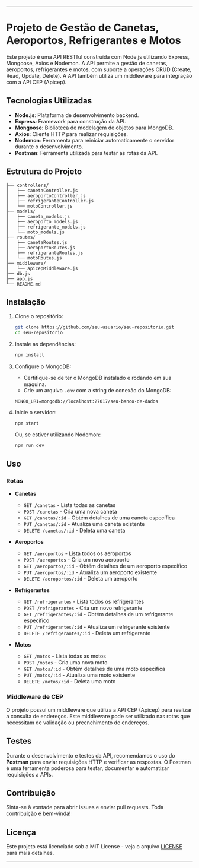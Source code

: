 

---

# Projeto de Gestão de Canetas, Aeroportos, Refrigerantes e Motos

Este projeto é uma API RESTful construída com Node.js utilizando Express, Mongoose, Axios e Nodemon. A API permite a gestão de canetas, aeroportos, refrigerantes e motos, com suporte a operações CRUD (Create, Read, Update, Delete). A API também utiliza um middleware para integração com a API CEP (Apicep).

## Tecnologias Utilizadas

- **Node.js**: Plataforma de desenvolvimento backend.
- **Express**: Framework para construção da API.
- **Mongoose**: Biblioteca de modelagem de objetos para MongoDB.
- **Axios**: Cliente HTTP para realizar requisições.
- **Nodemon**: Ferramenta para reiniciar automaticamente o servidor durante o desenvolvimento.
- **Postman**: Ferramenta utilizada para testar as rotas da API.

## Estrutura do Projeto

```
├── controllers/
│   ├── canetaController.js
│   ├── aeroportoController.js
│   ├── refrigeranteController.js
│   └── motoController.js
├── models/
│   ├── caneta_models.js
│   ├── aeroporto_models.js
│   ├── refrigerante_models.js
│   └── moto_models.js
├── routes/
│   ├── canetaRoutes.js
│   ├── aeroportoRoutes.js
│   ├── refrigeranteRoutes.js
│   └── motoRoutes.js
├── middleware/
│   └── apicepMiddleware.js
├── db.js
├── app.js
└── README.md
```

## Instalação

1. Clone o repositório:

   ```bash
   git clone https://github.com/seu-usuario/seu-repositorio.git
   cd seu-repositorio
   ```

2. Instale as dependências:

   ```bash
   npm install
   ```

3. Configure o MongoDB:

   - Certifique-se de ter o MongoDB instalado e rodando em sua máquina.
   - Crie um arquivo `.env` com a string de conexão do MongoDB:

   ```env
   MONGO_URI=mongodb://localhost:27017/seu-banco-de-dados
   ```

4. Inicie o servidor:

   ```bash
   npm start
   ```

   Ou, se estiver utilizando Nodemon:

   ```bash
   npm run dev
   ```

## Uso

### Rotas

- **Canetas**
  - `GET /canetas` - Lista todas as canetas
  - `POST /canetas` - Cria uma nova caneta
  - `GET /canetas/:id` - Obtém detalhes de uma caneta específica
  - `PUT /canetas/:id` - Atualiza uma caneta existente
  - `DELETE /canetas/:id` - Deleta uma caneta

- **Aeroportos**
  - `GET /aeroportos` - Lista todos os aeroportos
  - `POST /aeroportos` - Cria um novo aeroporto
  - `GET /aeroportos/:id` - Obtém detalhes de um aeroporto específico
  - `PUT /aeroportos/:id` - Atualiza um aeroporto existente
  - `DELETE /aeroportos/:id` - Deleta um aeroporto

- **Refrigerantes**
  - `GET /refrigerantes` - Lista todos os refrigerantes
  - `POST /refrigerantes` - Cria um novo refrigerante
  - `GET /refrigerantes/:id` - Obtém detalhes de um refrigerante específico
  - `PUT /refrigerantes/:id` - Atualiza um refrigerante existente
  - `DELETE /refrigerantes/:id` - Deleta um refrigerante

- **Motos**
  - `GET /motos` - Lista todas as motos
  - `POST /motos` - Cria uma nova moto
  - `GET /motos/:id` - Obtém detalhes de uma moto específica
  - `PUT /motos/:id` - Atualiza uma moto existente
  - `DELETE /motos/:id` - Deleta uma moto

### Middleware de CEP

O projeto possui um middleware que utiliza a API CEP (Apicep) para realizar a consulta de endereços. Este middleware pode ser utilizado nas rotas que necessitam de validação ou preenchimento de endereços.

## Testes

Durante o desenvolvimento e testes da API, recomendamos o uso do **Postman** para enviar requisições HTTP e verificar as respostas. O Postman é uma ferramenta poderosa para testar, documentar e automatizar requisições a APIs.

## Contribuição

Sinta-se à vontade para abrir issues e enviar pull requests. Toda contribuição é bem-vinda!

## Licença

Este projeto está licenciado sob a MIT License - veja o arquivo [LICENSE](LICENSE) para mais detalhes.

---

